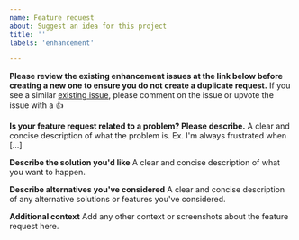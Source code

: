 ```yaml
---
name: Feature request
about: Suggest an idea for this project
title: ''
labels: 'enhancement'

---
```


**Please review the existing enhancement issues at the link below before creating a new one to ensure you do not create a duplicate request.** 
If you see a similar [existing issue](../../../../issues?q=is%3Aissue+is%3Aopen), please comment on the issue or upvote the issue with a :thumbsup:


**Is your feature request related to a problem? Please describe.**
A clear and concise description of what the problem is. Ex. I'm always frustrated when [...]

**Describe the solution you'd like**
A clear and concise description of what you want to happen.

**Describe alternatives you've considered**
A clear and concise description of any alternative solutions or features you've considered.

**Additional context**
Add any other context or screenshots about the feature request here.
